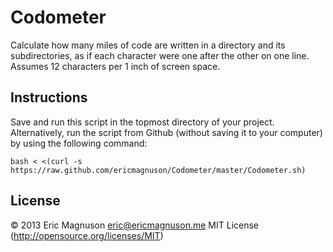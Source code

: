 Codometer
=========

Calculate how many miles of code are written in a directory and its subdirectories, as if each character were one after the other on one line. Assumes 12 characters per 1 inch of screen space.

## Instructions

Save and run this script in the topmost directory of your project. Alternatively, run the script from Github (without saving it to your computer) by using the following command:

```shell
bash < <(curl -s https://raw.github.com/ericmagnuson/Codometer/master/Codometer.sh)
```

## License

© 2013 Eric Magnuson <eric@ericmagnuson.me>
MIT License (http://opensource.org/licenses/MIT)
